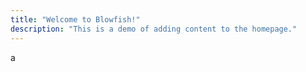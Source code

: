 ```yaml
---
title: "Welcome to Blowfish!"
description: "This is a demo of adding content to the homepage."
---
```


a